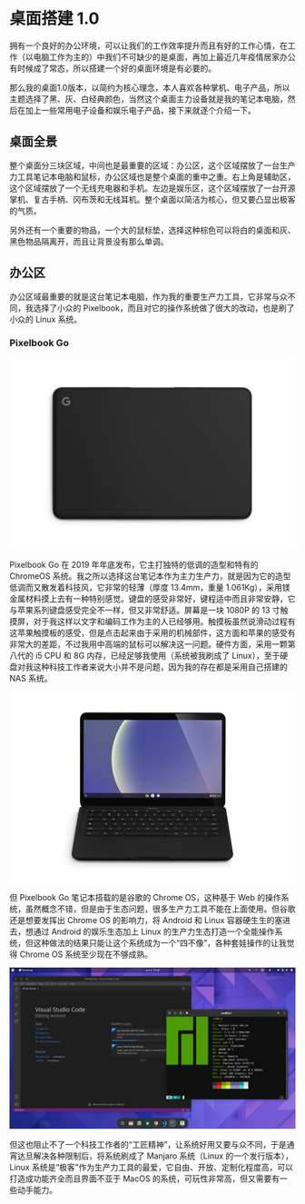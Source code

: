 # 桌面搭建 1.0

拥有一个良好的办公环境，可以让我们的工作效率提升而且有好的工作心情，在工作（以电脑工作为主的）中我们不可缺少的是桌面，再加上最近几年疫情居家办公有时候成了常态，所以搭建一个好的桌面环境是有必要的。

那么我的桌面1.0版本，以简约为核心理念，本人喜欢各种掌机、电子产品，所以主题选择了黑、灰、白经典颜色，当然这个桌面主力设备就是我的笔记本电脑，然后在加上一些常用电子设备和娱乐电子产品，接下来就逐个介绍一下。

## 桌面全景

整个桌面分三块区域，中间也是最重要的区域：办公区，这个区域摆放了一台生产力工具笔记本电脑和鼠标，办公区域也是整个桌面的重中之重。右上角是辅助区，这个区域摆放了一个无线充电器和手机。左边是娱乐区，这个区域摆放了一台开源掌机、复古手柄、冈布茨和无线耳机。整个桌面以简洁为核心，但又要凸显出极客的气质。

另外还有一个重要的物品，一个大的鼠标垫，选择这种棕色可以将白的桌面和灰、黑色物品隔离开，而且让背景没有那么单调。

## 办公区

办公区域最重要的就是这台笔记本电脑，作为我的重要生产力工具，它非常与众不同，我选择了小众的 Pixelbook，而且对它的操作系统做了很大的改动，也是刷了小众的 Linux 系统。

### Pixelbook Go

![Pixelbook](../assets/desktop-1.0/pixelbook-01.jpg)

Pixelbook Go 在 2019 年年底发布，它主打独特的低调的造型和特有的 ChromeOS 系统。我之所以选择这台笔记本作为主力生产力，就是因为它的造型低调而又散发着科技风，它非常的轻薄（厚度 13.4mm，重量 1.061Kg），采用镁金属材料摸上去有一种特别感觉。键盘的感受非常好，键程适中而且非常安静，它与苹果系列键盘感受完全不一样，但又非常舒适。屏幕是一块 1080P 的 13 寸触摸屏，对于我这样以文字和编码工作为主的人已经够用。触摸板虽然说滑动过程有这苹果触摸板的感受，但是点击起来由于采用的机械部件，这方面和苹果的感受有非常大的差距，不过我用中高端的鼠标可以解决这一问题。硬件方面，采用一颗第八代的 i5 CPU 和 8G 内存，已经足够我使用（系统被我刷成了 Linux），至于硬盘对我这种科技工作者来说大小并不是问题，因为我的存在都是采用自己搭建的 NAS 系统。

![Pixelbook](../assets/desktop-1.0/pixelbook-02.jpg)

但 Pixelbook Go 笔记本搭载的是谷歌的 Chrome OS，这种基于 Web 的操作系统，虽然概念不错，但是由于生态问题，很多生产力工具不能在上面使用。但谷歌还是想要发挥出 Chrome OS 的影响力，将 Android 和 Linux 容器硬生生的塞进去，想通过 Android 的娱乐生态加上 Linux 的生产力生态打造一个全能操作系统，但这种做法的结果只能让这个系统成为一个“四不像”，各种套娃操作的让我觉得 Chrome OS 系统至少现在不够成熟。

![Pixelbook](../assets/desktop-1.0/manjaro-01.png)

但这也阻止不了一个科技工作者的“工匠精神”，让系统好用又要与众不同，于是通宵达旦解决各种限制后，将系统刷成了 Manjaro 系统（Linux 的一个发行版本），Linux 系统是“极客”作为生产力工具的最爱，它自由、开放、定制化程度高，可以打造成功能齐全而且界面不亚于 MacOS 的系统，可玩性非常高，但又需要有一些动手能力。

